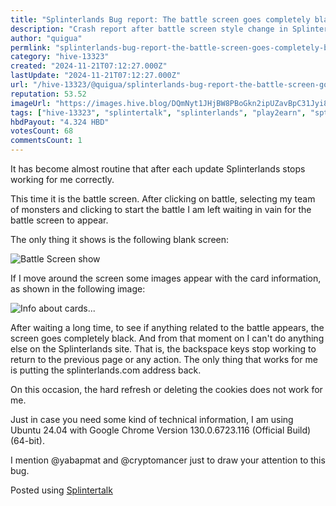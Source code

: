```yaml
---
title: "Splinterlands Bug report: The battle screen goes completely blank"
description: "Crash report after battle screen style change in Splinterlands"
author: "quigua"
permlink: "splinterlands-bug-report-the-battle-screen-goes-completely-blank"
category: "hive-13323"
created: "2024-11-21T07:12:27.000Z"
lastUpdate: "2024-11-21T07:12:27.000Z"
url: "/hive-13323/@quigua/splinterlands-bug-report-the-battle-screen-goes-completely-blank"
reputation: 53.52
imageUrl: "https://images.hive.blog/DQmNyt1JHjBW8PBoGkn2ipUZavBpC31Jyi8FPLw6RGbT6RL/Captura%20desde%202024-11-20%2022-49-12.png"
tags: ["hive-13323", "splintertalk", "splinterlands", "play2earn", "spt", "gaming", "hive", "hivegaming", "thgaming"]
hbdPayout: "4.324 HBD"
votesCount: 68
commentsCount: 1
---
```


It has become almost routine that after each update Splinterlands stops working for me correctly. 

This time it is the battle screen. After clicking on battle, selecting my team of monsters and clicking to start the battle I am left waiting in vain for the battle screen to appear.

The only thing it shows is the following blank screen:

![Battle Screen show](https://images.hive.blog/DQmNyt1JHjBW8PBoGkn2ipUZavBpC31Jyi8FPLw6RGbT6RL/Captura%20desde%202024-11-20%2022-49-12.png)



If I move around the screen some images appear with the card information, as shown in the following image:

![Info about cards...](https://images.hive.blog/DQmZ7wReeSSDvA2mtnXXfXw6X5KTJsBigpV1qiX8gisQUbj/Captura%20desde%202024-11-20%2022-53-21.png)

After waiting a long time, to see if anything related to the battle appears, the screen goes completely black. And from that moment on I can't do anything else on the Splinterlands site. That is, the backspace keys stop working to return to the previous page or any action. The only thing that works for me is putting the splinterlands.com address back.

On this occasion, the hard refresh or deleting the cookies does not work for me. 

Just in case you need some kind of technical information, I am using Ubuntu 24.04 with Google Chrome Version 130.0.6723.116 (Official Build) (64-bit).

I mention @yabapmat and @cryptomancer just to draw your attention to this bug.

Posted using [Splintertalk](https://www.splintertalk.io/@quigua/splinterlands-bug-report-the-battle-screen-goes-completely-blank)